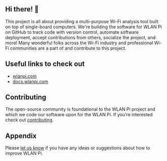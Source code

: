 ## Hi there! 👋

This project is all about providing a multi-purpose Wi-Fi analysis tool built on top of single-board computers. We're building the software for WLAN Pi on GitHub to track code with version control, automate software deployment, accept contributions from others, socialize the project, and more! Many wonderful folks across the Wi-Fi industry and professional Wi-Fi communities are a part of and contribute to this project.

## Useful links to check out

* [wlanpi.com](https://wlanpi.com)
* [docs.wlanpi.com](https://docs.wlanpi.com)

## Contributing

The open-source community is foundational to the WLAN Pi project and which we code our software upon for the WLAN Pi. If you're interested check out [contributing](contributing.md).

## Appendix

Please [let us know](https://github.com/github/feedback) if you have any ideas or suggestions about how to improve WLAN Pi.
